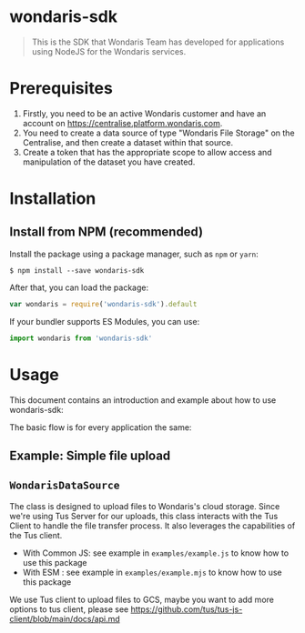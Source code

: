 # wondaris-sdk
> This is the SDK that Wondaris Team has developed for applications using NodeJS for the Wondaris services.

# Prerequisites

1. Firstly, you need to be an active Wondaris customer and have an account on https://centralise.platform.wondaris.com.
2. You need to create a data source of type "Wondaris File Storage" on the Centralise, and then create a dataset within that source.
3. Create a token that has the appropriate scope to allow access and manipulation of the dataset you have created.

# Installation

## Install from NPM (recommended)

Install the package using a package manager, such as `npm` or `yarn`:

```
$ npm install --save wondaris-sdk
```

After that, you can load the package:

```js
var wondaris = require('wondaris-sdk').default
```

If your bundler supports ES Modules, you can use:

```js
import wondaris from 'wondaris-sdk'
```

# Usage

This document contains an introduction and example about how to use wondaris-sdk:

The basic flow is for every application the same:


## Example: Simple file upload


##  `WondarisDataSource` 
The class is designed to upload files to Wondaris's cloud storage. 
Since we're using Tus Server for our uploads, this class interacts with the Tus Client to handle the file transfer process.
It also leverages the capabilities of the Tus client.




- With Common JS: see example in `examples/example.js` to know how to use this package
- With ESM : see example in `examples/example.mjs` to know how to use this package


We use Tus client to upload files to GCS, maybe you want to add more options to tus client, please see https://github.com/tus/tus-js-client/blob/main/docs/api.md


